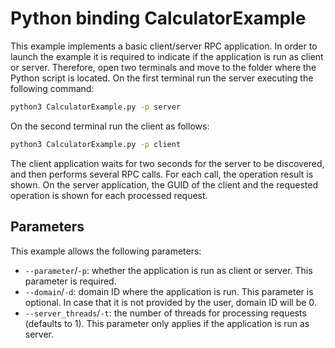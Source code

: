 # Python binding CalculatorExample

This example implements a basic client/server RPC application.
In order to launch the example it is required to indicate if the application is run as client or server.
Therefore, open two terminals and move to the folder where the Python script is located.
On the first terminal run the server executing the following command:

```bash
python3 CalculatorExample.py -p server
```

On the second terminal run the client as follows:

```bash
python3 CalculatorExample.py -p client
```

The client application waits for two seconds for the server to be discovered, and then performs several RPC calls.
For each call, the operation result is shown.
On the server application, the GUID of the client and the requested operation is shown for each processed request.

## Parameters

This example allows the following parameters:

* `--parameter`/`-p`: whether the application is run as client or server. This parameter is required.
* `--domain`/`-d`: domain ID where the application is run. This parameter is optional. In case that it is not provided by the user, domain ID will be 0.
* `--server_threads`/`-t`: the number of threads for processing requests (defaults to 1). This parameter only applies if the application is run as server.
